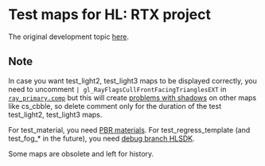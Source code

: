 # Test maps for HL: RTX project

The original development topic [here](https://github.com/w23/xash3d-fwgs/issues/33).

## Note

In case you want test_light2, test_light3 maps to be displayed correctly, you need to uncomment `| gl_RayFlagsCullFrontFacingTrianglesEXT` in [`ray_primary.comp`](https://github.com/w23/xash3d-fwgs/blob/cfddb75bc58974f15b3aceb03170df187cac7b2f/ref/vk/shaders/ray_primary.comp#L71) but this will create [problems with shadows](https://github.com/w23/xash3d-fwgs/issues/507) on other maps like cs_cbble, so delete comment only for the duration of the test test_light2, test_light3 maps.

For test_material, you need [PBR materials](https://rtxash.omgwtf.ru/Half-Life-RTX/Half-Life-PBR).
For test_regress_template (and test_fog_* in the future), you need [debug branch HLSDK](https://github.com/0x4E69676874466F78/hlsdk-portable/tree/debug).

Some maps are obsolete and left for history.
